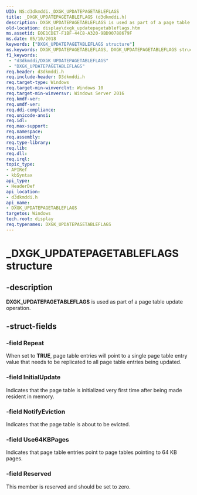 ```yaml
---
UID: NS:d3dkmddi._DXGK_UPDATEPAGETABLEFLAGS
title: _DXGK_UPDATEPAGETABLEFLAGS (d3dkmddi.h)
description: DXGK_UPDATEPAGETABLEFLAGS is used as part of a page table update operation.
old-location: display\dxgk_updatepagetableflags.htm
ms.assetid: E0E1CDE7-F1BF-44C8-A320-9BD90788679F
ms.date: 05/10/2018
keywords: ["DXGK_UPDATEPAGETABLEFLAGS structure"]
ms.keywords: DXGK_UPDATEPAGETABLEFLAGS, DXGK_UPDATEPAGETABLEFLAGS structure [Display Devices], _DXGK_UPDATEPAGETABLEFLAGS, d3dkmddi/DXGK_UPDATEPAGETABLEFLAGS, display.dxgk_updatepagetableflags
f1_keywords:
 - "d3dkmddi/DXGK_UPDATEPAGETABLEFLAGS"
 - "DXGK_UPDATEPAGETABLEFLAGS"
req.header: d3dkmddi.h
req.include-header: D3dkmddi.h
req.target-type: Windows
req.target-min-winverclnt: Windows 10
req.target-min-winversvr: Windows Server 2016
req.kmdf-ver: 
req.umdf-ver: 
req.ddi-compliance: 
req.unicode-ansi: 
req.idl: 
req.max-support: 
req.namespace: 
req.assembly: 
req.type-library: 
req.lib: 
req.dll: 
req.irql: 
topic_type:
- APIRef
- kbSyntax
api_type:
- HeaderDef
api_location:
- d3dkmddi.h
api_name:
- DXGK_UPDATEPAGETABLEFLAGS
targetos: Windows
tech.root: display
req.typenames: DXGK_UPDATEPAGETABLEFLAGS
---
```


# _DXGK_UPDATEPAGETABLEFLAGS structure


## -description


<b>DXGK_UPDATEPAGETABLEFLAGS</b> is used as part of a page table update operation.


## -struct-fields




### -field Repeat

When set to <b>TRUE</b>, page table entries will point to a single page table entry value that needs to be replicated to all page table entries being updated.


### -field InitialUpdate

Indicates that the page table is initialized very first time after being made resident in memory.


### -field NotifyEviction

Indicates that the page table is about to be evicted. 


### -field Use64KBPages

Indicates that page table entries  point to page tables pointing to 64 KB pages. 


### -field Reserved

This member is reserved and should be set to zero.

